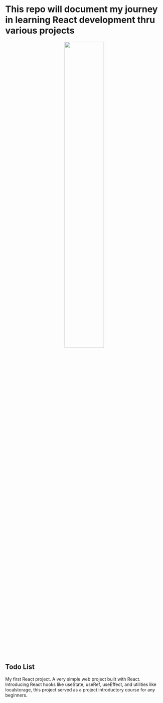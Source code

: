 # This repo will document my journey in learning React development thru various projects

<p align="center"><img src="./favicon.ico" width="50%" height="50%"><p>

## Todo List
My first React project. A very simple web project built with React. Introducing React hooks like useState, useRef, useEffect, and utilities like localstorage, this project served as a project introductory course for any beginners.
